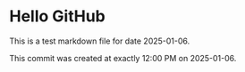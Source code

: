 # Hello GitHub
This is a test markdown file for date 2025-01-06.

This commit was created at exactly 12:00 PM on 2025-01-06.
